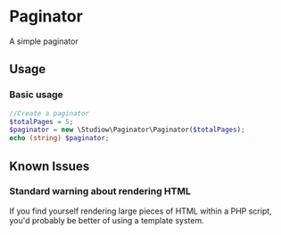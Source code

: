 # Paginator
A simple paginator

## Usage
### Basic usage

```php
//Create a paginator
$totalPages = 5;
$paginator = new \Studiow\Paginator\Paginator($totalPages);
echo (string) $paginator;
```

## Known Issues 
### Standard warning about rendering HTML
If you find yourself rendering large pieces of HTML within a PHP script, you'd probably be better of using a template system.